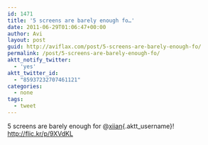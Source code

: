 ```yaml
---
id: 1471
title: '5 screens are barely enough fo…'
date: 2011-06-29T01:06:47+00:00
author: Avi
layout: post
guid: http://aviflax.com/post/5-screens-are-barely-enough-fo/
permalink: /post/5-screens-are-barely-enough-fo/
aktt_notify_twitter:
  - 'yes'
aktt_twitter_id:
  - "85937232707461121"
categories:
  - none
tags:
  - tweet
---
```

5 screens are barely enough for @[xiian](http://twitter.com/xiian){.aktt_username}! <a href="http://flic.kr/p/9XVdKL" rel="nofollow">http://flic.kr/p/9XVdKL</a>